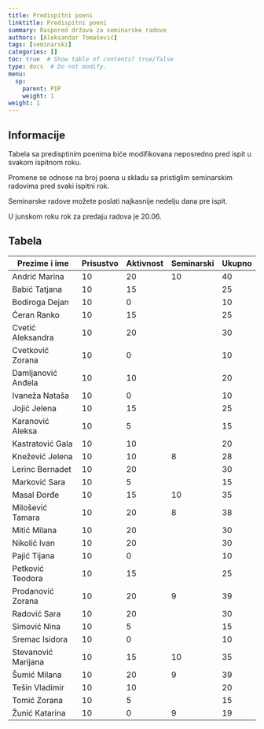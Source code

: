 ```yaml
---
title: Predispitni poeni
linktitle: Predispitni poeni
summary: Raspored država za seminarske radove
authors: [Aleksandar Tomašević]
tags: [seminarski]
categories: []
toc: true  # Show table of contents? true/false
type: docs  # Do not modify.
menu:
  sp:
    parent: PIP
    weight: 1
weight: 1
---
```

## Informacije

Tabela sa predisptinim poenima biće modifikovana neposredno pred ispit u svakom ispitnom roku.

Promene se odnose na broj poena u skladu sa pristiglim seminarskim radovima pred svaki ispitni rok.

Seminarske radove možete poslati najkasnije nedelju dana pre ispit. 

U junskom roku rok za predaju radova je 20.06.

## Tabela

| Prezime i ime       | Prisustvo | Aktivnost | Seminarski | Ukupno |
|---------------------|-----------|-----------|------------|--------|
| Andrić Marina       | 10        | 20        | 10         | 40     |
| Babić Tatjana       | 10        | 15        |            | 25     |
| Bodiroga Dejan      | 10        | 0         |            | 10     |
| Ćeran Ranko         | 10        | 15        |            | 25     |
| Cvetić Aleksandra   | 10        | 20        |            | 30     |
| Cvetković Zorana    | 10        | 0         |            | 10     |
| Damljanović Anđela  | 10        | 10        |            | 20     |
| Ivaneža Nataša      | 10        | 0         |            | 10     |
| Jojić Jelena        | 10        | 15        |            | 25     |
| Karanović Aleksa    | 10        | 5         |            | 15     |
| Kastratović Gala    | 10        | 10        |            | 20     |
| Knežević Jelena     | 10        | 10        | 8          | 28     |
| Lerinc Bernadet     | 10        | 20        |            | 30     |
| Marković Sara       | 10        | 5         |            | 15     |
| Masal Đorđe         | 10        | 15        | 10         | 35     |
| Milošević Tamara    | 10        | 20        | 8          | 38     |
| Mitić Milana        | 10        | 20        |            | 30     |
| Nikolić Ivan        | 10        | 20        |            | 30     |
| Pajić Tijana        | 10        | 0         |            | 10     |
| Petković Teodora    | 10        | 15        |            | 25     |
| Prodanović Zorana   | 10        | 20        | 9          | 39     |
| Radović Sara        | 10        | 20        |            | 30     |
| Simović Nina        | 10        | 5         |            | 15     |
| Sremac Isidora      | 10        | 0         |            | 10     |
| Stevanović Marijana | 10        | 15        | 10         | 35     |
| Šumić Milana        | 10        | 20        | 9          | 39     |
| Tešin Vladimir      | 10        | 10        |            | 20     |
| Tomić Zorana        | 10        | 5         |            | 15     |
| Žunić Katarina      | 10        | 0         |     9       | 19     |